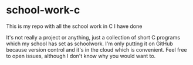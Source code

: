 # school-work-c

This is my repo with all the school work in C I have done

It's not really a project or anything, just a collection of short C programs which my school has set as schoolwork. I'm only putting it on GitHub because version control and it's in the cloud which is convenient. Feel free to open issues, although I don't know why you would want to.
